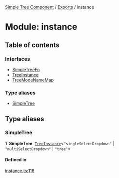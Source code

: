[Simple Tree Component](../README.md) / [Exports](../modules.md) / instance

# Module: instance

## Table of contents

### Interfaces

- [SimpleTreeFn](instance.SimpleTreeFn.md)
- [TreeInstance](instance.TreeInstance.md)
- [TreeModeNameMap](instance.TreeModeNameMap.md)

### Type aliases

- [SimpleTree](instance.md#simpletree)

## Type aliases

### SimpleTree

Ƭ **SimpleTree**: [`TreeInstance`](instance.TreeInstance.md)<``"singleSelectDropdown"`` \| ``"multiSelectDropdown"`` \| ``"tree"``\>

#### Defined in

[instance.ts:116](https://github.com/ckotzbauer/simple-tree-component/blob/5395451/src/types/instance.ts#L116)
